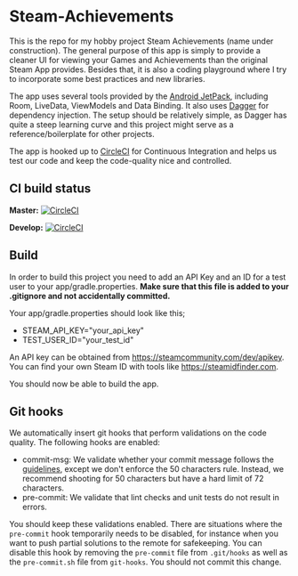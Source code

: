 # Steam-Achievements

This is the repo for my hobby project Steam Achievements (name under construction). The general 
purpose of this app is simply to provide a cleaner UI for viewing your Games and Achievements than
the original Steam App provides. Besides that, it is also a coding playground where I try to 
incorporate some best practices and new libraries. 

The app uses several tools provided by the [Android JetPack](https://developer.android.com/jetpack), 
including Room, LiveData, ViewModels and Data Binding. It also uses [Dagger](https://developer.android.com/training/dependency-injection/dagger-android)
for dependency injection. The setup should be relatively simple, as Dagger has quite a steep 
learning curve and this project might serve as a reference/boilerplate for other projects. 

The app is hooked up to [CircleCI](https://circleci.com/) for Continuous Integration and helps us
test our code and keep the code-quality nice and controlled.

## CI build status

<strong>Master:</strong>
[![CircleCI](https://circleci.com/gh/PatrickvdGraaf/Steam-Achievements/tree/master.svg?style=svg)](https://circleci.com/gh/PatrickvdGraaf/Steam-Achievements/tree/master)

<strong>Develop:</strong>
[![CircleCI](https://circleci.com/gh/PatrickvdGraaf/Steam-Achievements/tree/develop.svg?style=svg)](https://circleci.com/gh/PatrickvdGraaf/Steam-Achievements/tree/develop)


## Build

In order to build this project you need to add an API Key and an ID for a test user to your 
app/gradle.properties. <strong>Make sure that this file is added to your .gitignore and not 
accidentally committed.</strong>

Your app/gradle.properties should look like this; 
- STEAM_API_KEY="your_api_key"
- TEST_USER_ID="your_test_id"

An API key can be obtained from https://steamcommunity.com/dev/apikey.
You can find your own Steam ID with tools like https://steamidfinder.com.

You should now be able to build the app.


## Git hooks

We automatically insert git hooks that perform validations on the code quality. The following hooks 
are enabled:

- commit-msg: We validate whether your commit message follows the [guidelines](https://github.com/tommarshall/git-good-commit),
except we don't enforce the 50 characters rule. Instead, we recommend shooting for 50 characters but 
have a hard limit of 72 characters.
- pre-commit: We validate that lint checks and unit tests do not result in errors.

You should keep these validations enabled. There are situations where the `pre-commit` hook 
temporarily needs to be disabled, for instance when you want to push partial solutions to the remote 
for safekeeping. You can disable this hook by removing the `pre-commit` file from `.git/hooks` 
as well as the `pre-commit.sh` file from `git-hooks`. You should not commit this change.
